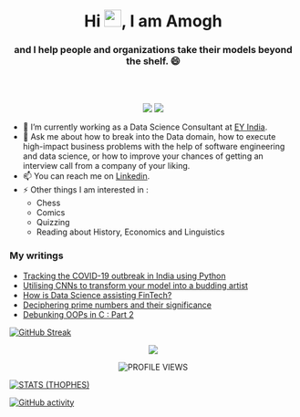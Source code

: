 <!--
**devAmoghS/devamoghs** is a ✨ _special_ ✨ repository because its `README.md` (this file) appears on your GitHub profile.
-->
<h1 align="center">Hi <img src="https://user-images.githubusercontent.com/39955420/147578264-bae0526c-028a-49d2-8af8-d08bb4edbd2a.gif" height="30" width="30">, I am Amogh</h1>
<h3 align="center"> and I help people and organizations take their models beyond the shelf. 😄 </h3>
<br/><br/>


<p align="center">
  <a href="https://www.linkedin.com/in/amogh-singhal/" target="_blank"><img src="https://img.shields.io/badge/Linkedin-Follow%20Amogh-blue?logo=linkedin" /></a>
  <a href="https://medium.com/@singhal.amogh1995" target="_blank"><img src="https://img.shields.io/badge/Blog-Visit%20Medium-blue.svg" /></a>
</p>

- 🔭 I’m currently working as a Data Science Consultant at <a href="https://www.ey.com/en_in/big-data-analytics">EY India</a>.
- 💬 Ask me about how to break into the Data domain, how to execute high-impact business problems with the help of software engineering and data science, or how to improve your chances of getting an interview call from a company of your liking.
- 📫 You can reach me on [Linkedin](https://www.linkedin.com/in/amogh-singhal/).
- ⚡ Other things I am interested in :
  * Chess
  * Comics
  * Quizzing
  * Reading about History, Economics and Linguistics

### My writings
<!-- BLOG-POST-LIST:START -->
- [Tracking the COVID-19 outbreak in India using Python](https://medium.com/swlh/tracking-the-covid-19-outbreak-in-india-using-python-c938eb824ba3?source=rss-966c64a2a0c5------2)
- [Utilising CNNs to transform your model into a budding artist](https://becominghuman.ai/utilising-cnns-to-transform-your-model-into-a-budding-artist-1330dc392e25?source=rss-966c64a2a0c5------2)
- [How is Data Science assisting FinTech?](https://medium.com/@singhal.amogh1995/how-is-data-science-assisting-fintech-1e672810edb3?source=rss-966c64a2a0c5------2)
- [Deciphering prime numbers and their significance](https://medium.com/@singhal.amogh1995/deciphering-prime-numbers-and-their-significance-dd7803e959d2?source=rss-966c64a2a0c5------2)
- [Debunking OOPs in C : Part 2](https://medium.com/@singhal.amogh1995/debunking-oops-in-c-part-2-a0f8e1108c85?source=rss-966c64a2a0c5------2)
<!-- BLOG-POST-LIST:END -->

[![GitHub Streak](https://github-readme-streak-stats.herokuapp.com/?user=devamoghs&theme=dark&ring=FFB19A&hide_border=true&currStreakNum=F6A085&fire=F6A085&currStreakLabel=F6A085)](https://git.io/streak-stats)

<p align="center">
  <img src="https://github-readme-stats.vercel.app/api?username=devAmoghS&count_private=true&show_icons=true&theme=react&include_all_commits=true&hide=contribs" />
</p>

<p align="center">
  <img src="https://komarev.com/ghpvc/?username=devAmoghS&label=Profile%20views&color=blue&style=flat" alt="PROFILE VIEWS"/>
</p>

<p align="center">

[![STATS (THOPHES)](https://github-profile-trophy.vercel.app/?username=devAmoghS&theme=gruvbox&margin-w=10&margin-h=15&column=8)](https://github.com/devAmoghS)

  [![GitHub activity](https://activity-graph.herokuapp.com/graph?username=devAmoghS&theme=react-dark)](https://github.com/devAmoghS)

</p>

